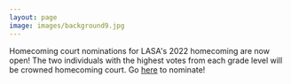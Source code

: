 ```yaml
---
layout: page
image: images/background9.jpg
---
```

Homecoming court nominations for LASA's 2022 homecoming are now open! The two individuals with the highest votes from each grade level will be crowned homecoming court. Go [here](https://docs.google.com/forms/d/e/1FAIpQLSdBMmRG14aQpZnyr-vfIa7dbaganyiCsL4S-tS7NllJuOTm0g/viewform) to nominate!